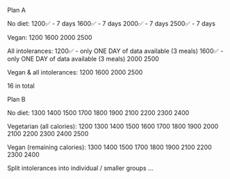 Plan A

No diet:
    1200✅ - 7 days
    1600✅ - 7 days
    2000✅ - 7 days
    2500✅ - 7 days

Vegan:
1200    1600    2000    2500

All intolerances:
    1200✅ - only ONE DAY of data available (3 meals)
    1600✅ - only ONE DAY of data available (3 meals)
    2000
    2500

Vegan & all intolerances:
1200    1600    2000    2500

16 in total



Plan B

No diet:
    1300 1400 1500 1700 1800 1900 2100 2200 2300 2400

Vegetarian (all calories):
    1200 1300 1400 1500 1600 1700 1800 1900 2000 2100 2200 2300 2400 2500

Vegan (remaining calories):
    1300 1400 1500 1700 1800 1900 2100 2200 2300 2400

Split intolerances into individual / smaller groups
    ...
